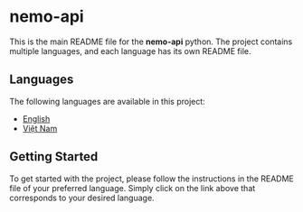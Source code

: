 # nemo-api

This is the main README file for the **nemo-api** python. The project contains multiple languages, and each language has its own README file.

## Languages

The following languages are available in this project:

- [English](https://github.com/cogi-technology/nemoapi-python/blob/master/docs/en/README.md)
- [Việt Nam](https://github.com/cogi-technology/nemoapi-python/blob/master/docs/en/README.md)

## Getting Started

To get started with the project, please follow the instructions in the README file of your preferred language. Simply click on the link above that corresponds to your desired language.